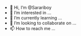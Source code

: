 - 👋 Hi, I’m @Sarariboy
- 👀 I’m interested in ...
- 🌱 I’m currently learning ...
- 💞️ I’m looking to collaborate on ...
- 📫 How to reach me ...

<!---
Sarariboy/Sarariboy is a ✨ special ✨ repository because its `README.md` (this file) appears on your GitHub profile.
You can click the Preview link to take a look at your changes.
--->
